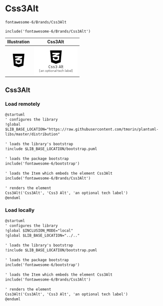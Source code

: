 # Css3Alt


```text
fontawesome-6/Brands/Css3Alt
```

```text
include('fontawesome-6/Brands/Css3Alt')
```



| Illustration | Css3Alt |
| :---: | :---: |
| ![illustration for Illustration](../../fontawesome-6/Brands/Css3Alt.png) | ![illustration for Css3Alt](../../fontawesome-6/Brands/Css3Alt.Local.png) |




## Css3Alt

### Load remotely
```plantuml
@startuml
' configures the library
!global $LIB_BASE_LOCATION="https://raw.githubusercontent.com/tmorin/plantuml-libs/master/distribution"

' loads the library's bootstrap
!include $LIB_BASE_LOCATION/bootstrap.puml

' loads the package bootstrap
include('fontawesome-6/bootstrap')

' loads the Item which embeds the element Css3Alt
include('fontawesome-6/Brands/Css3Alt')

' renders the element
Css3Alt('Css3Alt', 'Css3 Alt', 'an optional tech label')
@enduml
```

### Load locally
```plantuml
@startuml
' configures the library
!global $INCLUSION_MODE="local"
!global $LIB_BASE_LOCATION="../.."

' loads the library's bootstrap
!include $LIB_BASE_LOCATION/bootstrap.puml

' loads the package bootstrap
include('fontawesome-6/bootstrap')

' loads the Item which embeds the element Css3Alt
include('fontawesome-6/Brands/Css3Alt')

' renders the element
Css3Alt('Css3Alt', 'Css3 Alt', 'an optional tech label')
@enduml
```

